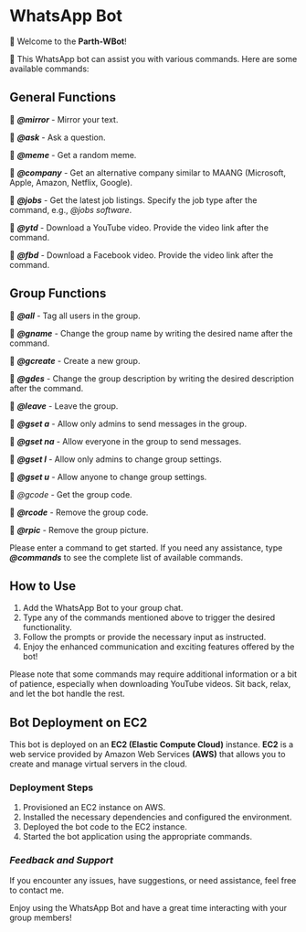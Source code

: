 # WhatsApp Bot

👋 Welcome to the **Parth-WBot**!

🤖 This WhatsApp bot can assist you with various commands. Here are some available commands:

**General Functions**
-----------------------------
🔸 ***@mirror*** - Mirror your text.

🔸 ***@ask*** - Ask a question.

🔸 ***@meme*** - Get a random meme.

🔸 ***@company*** - Get an alternative company similar to MAANG (Microsoft, Apple, Amazon, Netflix, Google).

🔸 ***@jobs*** - Get the latest job listings. Specify the job type after the command, e.g., *@jobs software*.

🔸 ***@ytd*** - Download a YouTube video. Provide the video link after the command.

🔸 ***@fbd*** - Download a Facebook video. Provide the video link after the command.

**Group Functions**
---------------------------
🔹 ***@all*** - Tag all users in the group.

🔹 ***@gname*** - Change the group name by writing the desired name after the command.

🔹 ***@gcreate*** - Create a new group.

🔹 ***@gdes*** - Change the group description by writing the desired description after the command.

🔹 ***@leave*** - Leave the group.

🔹 ***@gset a*** - Allow only admins to send messages in the group.

🔹 ***@gset na*** - Allow everyone in the group to send messages.

🔹 ***@gset l*** - Allow only admins to change group settings.

🔹 ***@gset u*** - Allow anyone to change group settings.

🔹 *@gcode* - Get the group code.

🔹 ***@rcode*** - Remove the group code.

🔹 ***@rpic*** - Remove the group picture.

Please enter a command to get started. If you need any assistance, type ***@commands*** to see the complete list of available commands.

## How to Use
1. Add the WhatsApp Bot to your group chat.
2. Type any of the commands mentioned above to trigger the desired functionality.
3. Follow the prompts or provide the necessary input as instructed.
4. Enjoy the enhanced communication and exciting features offered by the bot!

Please note that some commands may require additional information or a bit of patience, especially when downloading YouTube videos. Sit back, relax, and let the bot handle the rest.

## Bot Deployment on EC2

This bot is deployed on an **EC2 (Elastic Compute Cloud)** instance. **EC2** is a web service provided by Amazon Web Services **(AWS)** that allows you to create and manage virtual servers in the cloud.

### Deployment Steps

1. Provisioned an EC2 instance on AWS.
2. Installed the necessary dependencies and configured the environment.
3. Deployed the bot code to the EC2 instance.
4. Started the bot application using the appropriate commands.

### *Feedback and Support*

If you encounter any issues, have suggestions, or need assistance, feel free to contact me.

Enjoy using the WhatsApp Bot and have a great time interacting with your group members!
